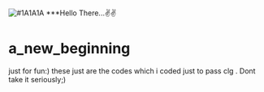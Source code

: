 ![#1A1A1A](https://img.shields.io/badge/GitHub-000000?style=for-the-badge&logo=Analogue&logoColor=white) ***Hello There...✌✌
# a_new_beginning
just for fun:)
these just are the codes which i coded just to pass clg . Dont take it seriously;)
